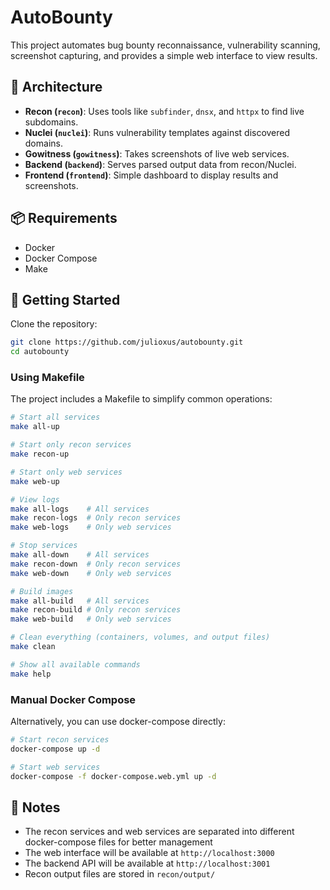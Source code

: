 # AutoBounty

This project automates bug bounty reconnaissance, vulnerability scanning, screenshot capturing, and provides a simple web interface to view results.

## 🧱 Architecture

- **Recon (`recon`)**: Uses tools like `subfinder`, `dnsx`, and `httpx` to find live subdomains.
- **Nuclei (`nuclei`)**: Runs vulnerability templates against discovered domains.
- **Gowitness (`gowitness`)**: Takes screenshots of live web services.
- **Backend (`backend`)**: Serves parsed output data from recon/Nuclei.
- **Frontend (`frontend`)**: Simple dashboard to display results and screenshots.

## 📦 Requirements

- Docker
- Docker Compose
- Make

## 🚀 Getting Started

Clone the repository:

```bash
git clone https://github.com/julioxus/autobounty.git
cd autobounty
```

### Using Makefile

The project includes a Makefile to simplify common operations:

```bash
# Start all services
make all-up

# Start only recon services
make recon-up

# Start only web services
make web-up

# View logs
make all-logs    # All services
make recon-logs  # Only recon services
make web-logs    # Only web services

# Stop services
make all-down    # All services
make recon-down  # Only recon services
make web-down    # Only web services

# Build images
make all-build   # All services
make recon-build # Only recon services
make web-build   # Only web services

# Clean everything (containers, volumes, and output files)
make clean

# Show all available commands
make help
```

### Manual Docker Compose

Alternatively, you can use docker-compose directly:

```bash
# Start recon services
docker-compose up -d

# Start web services
docker-compose -f docker-compose.web.yml up -d
```

## 📝 Notes

- The recon services and web services are separated into different docker-compose files for better management
- The web interface will be available at `http://localhost:3000`
- The backend API will be available at `http://localhost:3001`
- Recon output files are stored in `recon/output/`
